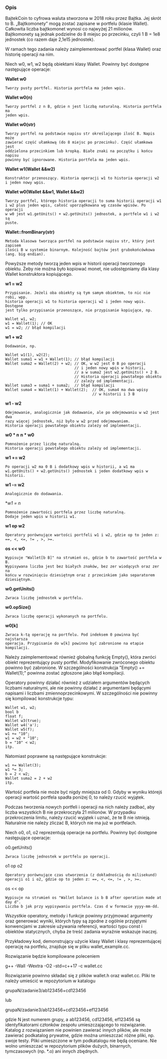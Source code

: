 ### Opis

BajtekCoin to cyfrowa waluta stworzona w 2018 roku przez Bajtka. Jej skrót to B.
„Bajtkomonety” mogą zostać zapisane w portfelu (klasie Wallet). Całkowita liczba
bajtkomonet wynosi co najwyżej 21 milionów. Bajtkomonety są jednak podzielne do
8 miejsc po przecinku, czyli 1 B = 1e8 jednostek (co razem daje 2,1e15
jednostek).

W ramach tego zadania należy zaimplementować portfel (klasa Wallet) oraz
historię operacji na nim.

Niech w0, w1, w2 będą obiektami klasy Wallet. Powinny być dostępne następujące
operacje:

**Wallet w0**

    Tworzy pusty portfel. Historia portfela ma jeden wpis.

**Wallet w0(n)**

    Tworzy portfel z n B, gdzie n jest liczbą naturalną. Historia portfela ma
    jeden wpis.

**Wallet w0(str)**

    Tworzy portfel na podstawie napisu str określającego ilość B. Napis może
    zawierać część ułamkową (do 8 miejsc po przecinku). Część ułamkowa jest
    oddzielona przecinkiem lub kropką. Białe znaki na początku i końcu napisu
    powinny być ignorowane. Historia portfela ma jeden wpis.

**Wallet w1(Wallet &&w2)**

    Konstruktor przenoszący. Historia operacji w1 to historia operacji w2
    i jeden nowy wpis.

**Wallet w0(Wallet &&w1, Wallet &&w2)**

    Tworzy portfel, którego historia operacji to suma historii operacji w1
    i w2 plus jeden wpis, całość uporządkowana wg czasów wpisów. Po operacji
    w w0 jest w1.getUnits() + w2.getUnits() jednostek, a portfele w1 i w2 są
    puste.

**Wallet::fromBinary(str)**

    Metoda klasowa tworząca portfel na podstawie napisu str, który jest zapisem
    ilości B w systemie binarnym. Kolejność bajtów jest grubokońcówkowa
    (ang. big endian).

Powyższe metody tworzą jeden wpis w historii operacji tworzonego obiektu.
Żeby nie można było kopiować monet, nie udostępniamy dla klasy Wallet
konstruktora kopiującego.

**w1 = w2**

    Przypisanie. Jeżeli oba obiekty są tym samym obiektem, to nic nie robi, wpp.
    historia operacji w1 to historia operacji w2 i jeden nowy wpis. Dostępne
    jest tylko przypisanie przenoszące, nie przypisanie kopiujące, np.

    Wallet w1, w2;
    w1 = Wallet(1); // OK
    w1 = w2; // błąd kompilacji

**w1 + w2**

    Dodawanie, np.

    Wallet w1(1), w2(2);
    Wallet suma1 = w1 + Wallet(1); // błąd kompilacji
    Wallet suma2 = Wallet(2) + w2; // OK, w w2 jest 0 B po operacji
                                   // i jeden nowy wpis w historii,
                                   // a w suma2 jest w2.getUnits() + 2 B.
                                   // Historia operacji powstałego obiektu
                                   // zależy od implementacji.
    Wallet suma3 = suma1 + suma2;  // błąd kompilacji
    Wallet suma4 = Wallet(1) + Wallet(2);  // OK, suma4 ma dwa wpisy
                                           // w historii i 3 B

**w1 - w2**

    Odejmowanie, analogicznie jak dodawanie, ale po odejmowaniu w w2 jest dwa
    razy więcej jednostek, niż było w w2 przed odejmowaniem.
    Historia operacji powstałego obiektu zależy od implementacji.

**w0 * n**
**n * w0**

    Pomnożenie przez liczbę naturalną.
    Historia operacji powstałego obiektu zależy od implementacji.

**w1 += w2**

    Po operacji w2 ma 0 B i dodatkowy wpis w historii, a w1 ma
    w1.getUnits() + w2.getUnits() jednostek i jeden dodatkowy wpis w historii.

**w1 -= w2**

    Analogicznie do dodawania.

**w1 *= n**

    Pomnożenie zawartości portfela przez liczbę naturalną.
    Dodaje jeden wpis w historii w1.

**w1 op w2**

    Operatory porównujące wartości portfeli w1 i w2, gdzie op to jeden z:
    ==, <, <=, != , >, >=.

**os << w0**

    Wypisuje "Wallet[b B]" na strumień os, gdzie b to zawartość portfela w B.
    Wypisywana liczba jest bez białych znaków, bez zer wiodących oraz zer na
    końcu w rozwinięciu dziesiętnym oraz z przecinkiem jako separatorem
    dziesiętnym.

**w0.getUnits()**

    Zwraca liczbę jednostek w portfelu.

**w0.opSize()**

    Zwraca liczbę operacji wykonanych na portfelu.

**w0[k]**

    Zwraca k-tą operację na portfelu. Pod indeksem 0 powinna być najstarsza
    operacja. Przypisanie do w[k] powinno być zabronione na etapie kompilacji.

Należy zaimplementować również globalną funkcję Empty(), która zwróci obiekt
reprezentujący pusty portfel. Modyfikowanie zwróconego obiektu powinno być
zabronione. W szczególności konstrukcja "Empty() += Wallet(1);" powinna zostać
zgłoszone jako błąd kompilacji.

Operatory powinny działać również z udziałem argumentów będących liczbami
naturalnymi, ale nie powinny działać z argumentami będącymi napisami i liczbami
zmiennoprzecinkowymi. W szczególności nie powinny się kompilować konstrukcje
typu:

    Wallet w1, w2;
    bool b
    float f;
    Wallet w3(true);
    Wallet w4('a');
    Wallet w5(f);
    w1 += "10";
    w1 = w2 + "10";
    b = "10" < w2;
    itp.

Natomiast poprawne są następujące konstrukcje:

    w1 += Wallet(3);
    w1 *= 3;
    b = 2 < w2;
    Wallet suma2 = 2 + w2
    itp.

Wartość portfela nie może być nigdy mniejsza od 0. Gdyby w wyniku którejś
operacji wartość portfela spadła poniżej 0, to należy rzucić wyjątek.

Podczas tworzenia nowych portfeli i operacji na nich należy zadbać, aby liczba
wszystkich B nie przekroczyła 21 milionów. W przypadku przekroczenia limitu,
należy rzucić wyjątek i uznać, że te B nie istnieją. Naturalnie nie należy
zliczać B, których nie ma już w portfelach.

Niech o0, o1, o2 reprezentują operacje na portfelu. Powinny być dostępne
następujące operacje:

o0.getUnits()

    Zwraca liczbę jednostek w portfelu po operacji.

o1 op o2

    Operatory porównujące czas utworzenia (z dokładnością do milisekund)
    operacji o1 i o2, gdzie op to jeden z: ==, <, <=, != , >, >=.

os << op

    Wypisuje na strumień os "Wallet balance is b B after operation made at day d".
    Liczba b jak przy wypisywaniu portfela. Czas d w formacie yyyy-mm-dd.

Wszystkie operatory, metody i funkcje powinny przyjmować argumenty oraz
generować wyniki, których typy są zgodne z ogólnie przyjętymi konwencjami
w zakresie używania referencji, wartości typu const i obiektów statycznych,
chyba że treść zadania wyraźnie wskazuje inaczej.

Przykładowy kod, demonstrujący użycie klasy Wallet i klasy reprezentującej
operację na portfelu, znajduje się w pliku wallet_example.cc.

Rozwiązanie będzie kompilowane poleceniem

g++ -Wall -Wextra -O2 -std=c++17 -c wallet.cc

Rozwiązanie powinno składać się z plików wallet.h oraz wallet.cc. Pliki te
należy umieścić w repozytorium w katalogu

grupaN/zadanie3/ab123456+cd123456

lub

grupaN/zadanie3/ab123456+cd123456+ef123456

gdzie N jest numerem grupy, a ab123456, cd123456, ef123456 są identyfikatorami
członków zespołu umieszczającego to rozwiązanie. Katalog z rozwiązaniem nie
powinien zawierać innych plików, ale może zawierać podkatalog prywatne, gdzie
można umieszczać różne pliki, np. swoje testy. Pliki umieszczone w tym
podkatalogu nie będą oceniane. Nie wolno umieszczać w repozytorium plików
dużych, binarnych, tymczasowych (np. *.o) ani innych zbędnych.